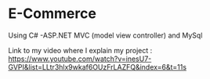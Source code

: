 # E-Commerce

Using C# -ASP.NET MVC (model view controller) and MySql

Link to my video where I explain my project : 
https://www.youtube.com/watch?v=inesU7-GVPI&list=LLtr3hlx9wkaf6OUzFrLAZFQ&index=6&t=11s
